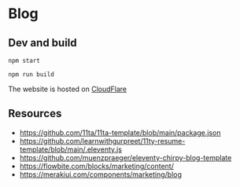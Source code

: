 # Blog

## Dev and build

```shell
npm start
```

```shell
npm run build
```

The website is hosted on [CloudFlare](https://dash.cloudflare.com/b5067f7847c682c16121851a73351b06/pages/view/blog)

## Resources

- <https://github.com/11ta/11ta-template/blob/main/package.json>
- <https://github.com/learnwithgurpreet/11ty-resume-template/blob/main/.eleventy.js>
- <https://github.com/muenzpraeger/eleventy-chirpy-blog-template>
- <https://flowbite.com/blocks/marketing/content/>
- <https://merakiui.com/components/marketing/blog>
